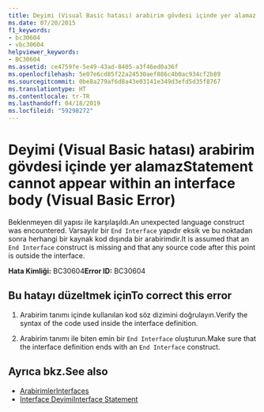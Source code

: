 ```yaml
---
title: Deyimi (Visual Basic hatası) arabirim gövdesi içinde yer alamaz
ms.date: 07/20/2015
f1_keywords:
- bc30604
- vbc30604
helpviewer_keywords:
- BC30604
ms.assetid: ce4759fe-5e49-43ad-8405-a3f46ed0a36f
ms.openlocfilehash: 5e07e6cd85f22a24530aef886c4b0ac934cf2b89
ms.sourcegitcommit: 0be8a279af6d8a43e03141e349d3efd5d35f8767
ms.translationtype: HT
ms.contentlocale: tr-TR
ms.lasthandoff: 04/18/2019
ms.locfileid: "59298272"
---
```

# <a name="statement-cannot-appear-within-an-interface-body-visual-basic-error"></a><span data-ttu-id="1b67e-102">Deyimi (Visual Basic hatası) arabirim gövdesi içinde yer alamaz</span><span class="sxs-lookup"><span data-stu-id="1b67e-102">Statement cannot appear within an interface body (Visual Basic Error)</span></span>
<span data-ttu-id="1b67e-103">Beklenmeyen dil yapısı ile karşılaşıldı.</span><span class="sxs-lookup"><span data-stu-id="1b67e-103">An unexpected language construct was encountered.</span></span> <span data-ttu-id="1b67e-104">Varsayılır bir `End Interface` yapıdır eksik ve bu noktadan sonra herhangi bir kaynak kod dışında bir arabirimdir.</span><span class="sxs-lookup"><span data-stu-id="1b67e-104">It is assumed that an `End Interface` construct is missing and that any source code after this point is outside the interface.</span></span>  
  
 <span data-ttu-id="1b67e-105">**Hata Kimliği:** BC30604</span><span class="sxs-lookup"><span data-stu-id="1b67e-105">**Error ID:** BC30604</span></span>  
  
## <a name="to-correct-this-error"></a><span data-ttu-id="1b67e-106">Bu hatayı düzeltmek için</span><span class="sxs-lookup"><span data-stu-id="1b67e-106">To correct this error</span></span>  
  
1. <span data-ttu-id="1b67e-107">Arabirim tanımı içinde kullanılan kod söz dizimini doğrulayın.</span><span class="sxs-lookup"><span data-stu-id="1b67e-107">Verify the syntax of the code used inside the interface definition.</span></span>  
  
2. <span data-ttu-id="1b67e-108">Arabirim tanımı ile biten emin bir `End Interface` oluşturun.</span><span class="sxs-lookup"><span data-stu-id="1b67e-108">Make sure that the interface definition ends with an `End Interface` construct.</span></span>  
  
## <a name="see-also"></a><span data-ttu-id="1b67e-109">Ayrıca bkz.</span><span class="sxs-lookup"><span data-stu-id="1b67e-109">See also</span></span>

- [<span data-ttu-id="1b67e-110">Arabirimler</span><span class="sxs-lookup"><span data-stu-id="1b67e-110">Interfaces</span></span>](../../visual-basic/programming-guide/language-features/interfaces/index.md)
- [<span data-ttu-id="1b67e-111">Interface Deyimi</span><span class="sxs-lookup"><span data-stu-id="1b67e-111">Interface Statement</span></span>](../../visual-basic/language-reference/statements/interface-statement.md)
